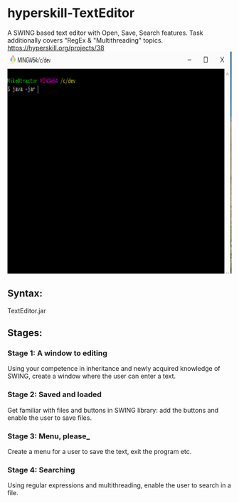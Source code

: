 # hyperskill-TextEditor
A SWING based text editor with Open, Save, Search features. 
Task additionally covers "RegEx & "Multithreading" topics.
https://hyperskill.org/projects/38
<img src="https://github.com/zagzag2011/hyperskill-TextEditor/blob/main/TextEditor.gif" width="800" height="500" />


## Syntax:
TextEditor.jar

## Stages:
### Stage 1: A window to editing
Using your competence in inheritance and newly acquired knowledge of SWING, create a window where the user can enter a text.

### Stage 2: Saved and loaded
Get familiar with files and buttons in SWING library: add the buttons and enable the user to save files.

### Stage 3: Menu, please_
Create a menu for a user to save the text, exit the program etc.

### Stage 4: Searching
Using regular expressions and multithreading, enable the user to search in a file.